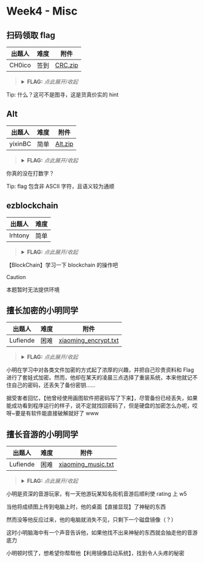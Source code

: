 # Week4 - Misc

## 扫码领取 flag

| 出题人 | 难度 | 附件 |
|-----|-----|-----|
| CH0ico | 签到 | [CRC.zip](https://github.com/project-newstar/newstar-ctf-2024/releases/download/attachment-week4/CRC.zip) |

> <details><summary><strong>FLAG:</strong> <i>点此展开/收起</i></summary>
> <code>flag{Then_d0_you_kn0w_w6at_Hanx1n_cod3_1s?}</code>
> </details>

Tip: 什么？这可不是图寻，这是货真价实的 hint

## Alt

| 出题人 | 难度 | 附件 |
|-----|-----|-----|
| yixinBC | 简单 | [Alt.zip](https://github.com/project-newstar/newstar-ctf-2024/releases/download/attachment-week4/Alt.zip) |

> <details><summary><strong>FLAG:</strong> <i>点此展开/收起</i></summary>
> <code>flag{键盘流量_with_alt_和窗户_15_5o0OO0o_酷}</code>
> </details>

你真的没在打数字？

Tip: flag 包含非 ASCII 字符，且语义较为通顺

## ezblockchain

| 出题人 | 难度 |
|-----|-----|
| lrhtony | 简单 |

> <details><summary><strong>FLAG:</strong> <i>点此展开/收起</i></summary>
> <code>flag{b10ckch@1n_15_r3@lly_1nt3r35t1ng!}</code>
> </details>

【BlockChain】学习一下 blockchain 的操作吧

> [!CAUTION]
>
> 本题暂时无法提供环境

## 擅长加密的小明同学

| 出题人 | 难度 | 附件 |
|-----|-----|-----|
| Lufiende | 困难 | [xiaoming_encrypt.txt](https://github.com/project-newstar/newstar-ctf-2024/releases/download/attachment-week4/xiaoming_encrypt.txt) |

> <details><summary><strong>FLAG:</strong> <i>点此展开/收起</i></summary>
> <code>flag{5ZCb44Gv5Y+W6K+B5pys5b2T44Gr5LiK5omL}</code>
> </details>

小明在学习中对各类文件加密的方式起了浓厚的兴趣，并把自己珍贵资料和 Flag 进行了套娃式加密。然而，他却在某天的凌晨三点选择了重装系统，本来他就记不住自己的密码，还丢失了备份密钥……

据受害者回忆，【他曾经使用画图软件把密码写了下来】，尽管备份已经丢失，如果能成功看到程序运行的样子，说不定就找回密码了，但是硬盘的加密怎么办呢，哎呀~要是有软件能直接破解就好了 www

## 擅长音游的小明同学

| 出题人 | 难度 | 附件 |
|-----|-----|-----|
| Lufiende | 困难 | [xiaoming_music.txt](https://github.com/project-newstar/newstar-ctf-2024/releases/download/attachment-week4/xiaoming_music.txt) |

> <details><summary><strong>FLAG:</strong> <i>点此展开/收起</i></summary>
> <code>flag{wowgoodfzforensics}</code>
> </details>

小明是资深的音游玩家，有一天他游玩某知名街机音游后顺利使 rating 上 w5

当他将成绩图上传到电脑上时，他的桌面【直接显现】了神秘的东西

然而没等他反应过来，他的电脑就消失不见，只剩下一个磁盘镜像（？）

这时小明脑海中有一个声音告诉他，如果他找不出来神秘的东西就会抽走他的音游底力

小明顿时慌了，想希望你帮帮他【利用镜像启动系统】，找到令人头疼的秘密
